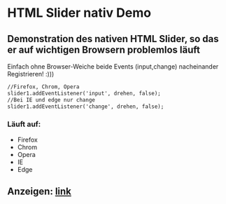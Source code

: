 # HTML Slider nativ Demo

Demonstration des nativen HTML Slider, so das er auf wichtigen Browsern problemlos läuft
---

Einfach ohne Browser-Weiche beide Events (input,change) nacheinander Registrieren! :)))

```html
//Firefox, Chrom, Opera  
slider1.addEventListener('input', drehen, false);  
//Bei IE und edge nur change  
slider1.addEventListener('change', drehen, false);  
```

### Läuft auf:
- Firefox
- Chrom
- Opera
- IE
- Edge

## Anzeigen: [link](http://htmlpreview.github.io/?https://github.com/sauternic/HTML_Slider_nativ_Demo/blob/master/Slider_HTML.html)
